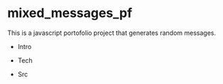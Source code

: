 # mixed_messages_pf

This is a javascript portofolio project that generates random messages.

- Intro

- Tech

- Src

